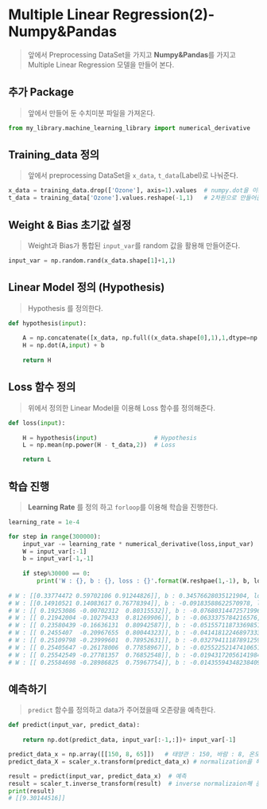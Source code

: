 # Multiple Linear Regression(2)-Numpy&Pandas

> 앞에서 Preprocessing DataSet을 가지고 **Numpy&Pandas**를 가지고 Multiple Linear Regression 모델을 만들어 본다.



## 추가 Package

> 앞에서 만들어 둔 수치미분 파일을 가져온다.

```python
from my_library.machine_learning_library import numerical_derivative
```



## Training_data 정의

> 앞에서 preprocessing DataSet을 `x_data`, `t_data`(Label)로 나눠준다.

```python
x_data = training_data.drop(['Ozone'], axis=1).values  # numpy.dot을 이용해야 하므로 values만 가져온다.
t_data = training_data['Ozone'].values.reshape(-1,1)   # 2차원으로 만들어준다. 
```



## Weight & Bias 초기값 설정

> Weight과 Bias가 통합된 `input_var`를 random 값을 활용해 만들어준다.

```python
input_var = np.random.rand(x_data.shape[1]+1,1)
```



## Linear Model 정의 (Hypothesis) 

> Hypothesis 를 정의한다.

```python
def hypothesis(input):
    
    A = np.concatenate([x_data, np.full((x_data.shape[0],1),1,dtype=np.float64)], axis=1)
    H = np.dot(A,input) + b
    
    return H
```



## Loss 함수 정의

> 위에서 정의한 Linear Model을 이용해 Loss 함수를 정의해준다.

```python
def loss(input):
    
    H = hypothesis(input)                # Hypothesis    
    L = np.mean(np.power(H - t_data,2))  # Loss

    return L
```



## 학습 진행

> **Learning Rate** 를 정의 하고 `forloop`를 이용해 학습을 진행한다.

```python
learning_rate = 1e-4

for step in range(300000):
    input_var -= learning_rate * numerical_derivative(loss,input_var)
    W = input_var[:-1] 
    b = input_var[-1,-1] 
    
    if step%30000 == 0:
        print('W : {}, b : {}, loss : {}'.format(W.reshpae(1,-1), b, loss(input_var))) 
        
# W : [[0.33774472 0.59702106 0.91244826]], b : 0.34576628035121904, loss : 1.6877422161418247
# W : [[0.14910521 0.14083617 0.76778394]], b : -0.09183588622570978, loss : 0.036627090537938514
# W : [[ 0.19253086 -0.00702312  0.80315532]], b : -0.07680314472571996, loss : 0.02797712392572623
# W : [[ 0.21942004 -0.10279433  0.81269906]], b : -0.0633375784216576, loss : 0.02446836282842487
# W : [[ 0.23580439 -0.16636131  0.80942587]], b : -0.05155711873369851, loss : 0.022914192186538677
# W : [[ 0.2455407  -0.20967655  0.80044323]], b : -0.04141812246897333, loss : 0.022153433439396877
# W : [[ 0.25109798 -0.23999601  0.78952631]], b : -0.032794111878912596, loss : 0.021743981070132583
# W : [[ 0.25405647 -0.26178006  0.77858967]], b : -0.02552252147410651, loss : 0.021506221637416126
# W : [[ 0.25542549 -0.27781357  0.76852548]], b : -0.019431720561419848, loss : 0.021360648301830012
# W : [[ 0.25584698 -0.28986825  0.75967754]], b : -0.014355943482384096, loss : 0.021268465653799314
```





## 예측하기

> `predict` 함수를 정의하고 data가 주어졌을때 오존량을 예측한다.

```python
def predict(input_var, predict_data):
    
    return np.dot(predict_data, input_var[:-1,:])+ input_var[-1] 

predict_data_x = np.array([[150, 8, 65]])   # 태양관 : 150, 바람 : 8, 온도 : 65
predict_data_X = scaler_x.transform(predict_data_x) # normalization을 해준다. 

result = predict(input_var, predict_data_x)  # 예측
result = scaler_t.inverse_transform(result)  # inverse normalizaion해 준다.
print(result)
# [[9.30144516]]
```




